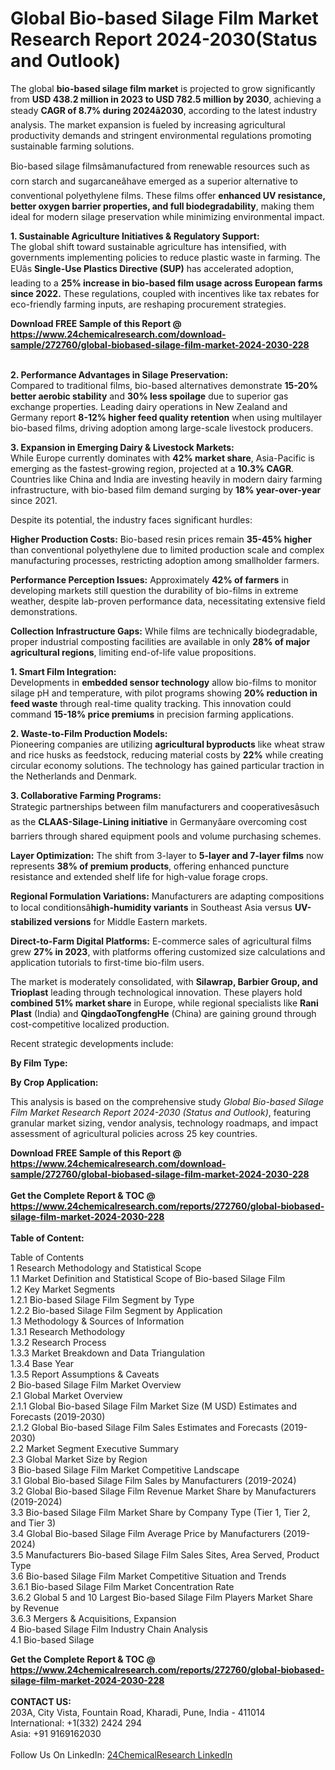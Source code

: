 <h1>Global Bio-based Silage Film Market Research Report 2024-2030(Status and Outlook)</h1><p>The global <strong>bio-based silage film market</strong> is projected to grow significantly from <strong>USD 438.2 million in 2023 to USD 782.5 million by 2030</strong>, achieving a steady <strong>CAGR of 8.7% during 2024â2030</strong>, according to the latest industry analysis. The market expansion is fueled by increasing agricultural productivity demands and stringent environmental regulations promoting sustainable farming solutions.</p><p>Bio-based silage filmsâmanufactured from renewable resources such as corn starch and sugarcaneâhave emerged as a superior alternative to conventional polyethylene films. These films offer <strong>enhanced UV resistance, better oxygen barrier properties, and full biodegradability</strong>, making them ideal for modern silage preservation while minimizing environmental impact.</p><p><strong>1. Sustainable Agriculture Initiatives &amp; Regulatory Support:</strong><br>
The global shift toward sustainable agriculture has intensified, with governments implementing policies to reduce plastic waste in farming. The EUâs <strong>Single-Use Plastics Directive (SUP)</strong> has accelerated adoption, leading to a <strong>25% increase in bio-based film usage across European farms since 2022.</strong> These regulations, coupled with incentives like tax rebates for eco-friendly farming inputs, are reshaping procurement strategies.</p><div><b>Download FREE Sample of this Report @ 
            <a href="https://www.24chemicalresearch.com/download-sample/272760/global-biobased-silage-film-market-2024-2030-228">
            https://www.24chemicalresearch.com/download-sample/272760/global-biobased-silage-film-market-2024-2030-228</a></b></div><br><p><strong>2. Performance Advantages in Silage Preservation:</strong><br>
Compared to traditional films, bio-based alternatives demonstrate <strong>15-20% better aerobic stability</strong> and <strong>30% less spoilage</strong> due to superior gas exchange properties. Leading dairy operations in New Zealand and Germany report <strong>8-12% higher feed quality retention</strong> when using multilayer bio-based films, driving adoption among large-scale livestock producers.</p><p><strong>3. Expansion in Emerging Dairy &amp; Livestock Markets:</strong><br>
While Europe currently dominates with <strong>42% market share</strong>, Asia-Pacific is emerging as the fastest-growing region, projected at a <strong>10.3% CAGR</strong>. Countries like China and India are investing heavily in modern dairy farming infrastructure, with bio-based film demand surging by <strong>18% year-over-year</strong> since 2021.</p><p>Despite its potential, the industry faces significant hurdles:</p><p><strong>Higher Production Costs:</strong> Bio-based resin prices remain <strong>35-45% higher</strong> than conventional polyethylene due to limited production scale and complex manufacturing processes, restricting adoption among smallholder farmers.</p><p><strong>Performance Perception Issues:</strong> Approximately <strong>42% of farmers</strong> in developing markets still question the durability of bio-films in extreme weather, despite lab-proven performance data, necessitating extensive field demonstrations.</p><p><strong>Collection Infrastructure Gaps:</strong> While films are technically biodegradable, proper industrial composting facilities are available in only <strong>28% of major agricultural regions</strong>, limiting end-of-life value propositions.</p><p><strong>1. Smart Film Integration:</strong><br>
Developments in <strong>embedded sensor technology</strong> allow bio-films to monitor silage pH and temperature, with pilot programs showing <strong>20% reduction in feed waste</strong> through real-time quality tracking. This innovation could command <strong>15-18% price premiums</strong> in precision farming applications.</p><p><strong>2. Waste-to-Film Production Models:</strong><br>
Pioneering companies are utilizing <strong>agricultural byproducts</strong> like wheat straw and rice husks as feedstock, reducing material costs by <strong>22%</strong> while creating circular economy solutions. The technology has gained particular traction in the Netherlands and Denmark.</p><p><strong>3. Collaborative Farming Programs:</strong><br>
Strategic partnerships between film manufacturers and cooperativesâsuch as the <strong>CLAAS-Silage-Lining initiative</strong> in Germanyâare overcoming cost barriers through shared equipment pools and volume purchasing schemes.</p><p><strong>Layer Optimization:</strong> The shift from 3-layer to <strong>5-layer and 7-layer films</strong> now represents <strong>38% of premium products</strong>, offering enhanced puncture resistance and extended shelf life for high-value forage crops.</p><p><strong>Regional Formulation Variations:</strong> Manufacturers are adapting compositions to local conditionsâ<strong>high-humidity variants</strong> in Southeast Asia versus <strong>UV-stabilized versions</strong> for Middle Eastern markets.</p><p><strong>Direct-to-Farm Digital Platforms:</strong> E-commerce sales of agricultural films grew <strong>27% in 2023</strong>, with platforms offering customized size calculations and application tutorials to first-time bio-film users.</p><p>The market is moderately consolidated, with <strong>Silawrap, Barbier Group, and Trioplast</strong> leading through technological innovation. These players hold <strong>combined 51% market share</strong> in Europe, while regional specialists like <strong>Rani Plast</strong> (India) and <strong>QingdaoTongfengHe</strong> (China) are gaining ground through cost-competitive localized production.</p><p>Recent strategic developments include:</p><p><strong>By Film Type:</strong></p><p><strong>By Crop Application:</strong></p><p>This analysis is based on the comprehensive study <em>Global Bio-based Silage Film Market Research Report 2024-2030 (Status and Outlook)</em>, featuring granular market sizing, vendor analysis, technology roadmaps, and impact assessment of agricultural policies across 25 key countries.</p><div><b>Download FREE Sample of this Report @ 
            <a href="https://www.24chemicalresearch.com/download-sample/272760/global-biobased-silage-film-market-2024-2030-228">
            https://www.24chemicalresearch.com/download-sample/272760/global-biobased-silage-film-market-2024-2030-228</a></b></div><br><div><b>Get the Complete Report & TOC @ 
            <a href="https://www.24chemicalresearch.com/reports/272760/global-biobased-silage-film-market-2024-2030-228">
            https://www.24chemicalresearch.com/reports/272760/global-biobased-silage-film-market-2024-2030-228</a></b></div><br>
            <b>Table of Content:</b><p>Table of Contents<br />
1 Research Methodology and Statistical Scope<br />
1.1 Market Definition and Statistical Scope of Bio-based Silage Film<br />
1.2 Key Market Segments<br />
1.2.1 Bio-based Silage Film Segment by Type<br />
1.2.2 Bio-based Silage Film Segment by Application<br />
1.3 Methodology & Sources of Information<br />
1.3.1 Research Methodology<br />
1.3.2 Research Process<br />
1.3.3 Market Breakdown and Data Triangulation<br />
1.3.4 Base Year<br />
1.3.5 Report Assumptions & Caveats<br />
2 Bio-based Silage Film Market Overview<br />
2.1 Global Market Overview<br />
2.1.1 Global Bio-based Silage Film Market Size (M USD) Estimates and Forecasts (2019-2030)<br />
2.1.2 Global Bio-based Silage Film Sales Estimates and Forecasts (2019-2030)<br />
2.2 Market Segment Executive Summary<br />
2.3 Global Market Size by Region<br />
3 Bio-based Silage Film Market Competitive Landscape<br />
3.1 Global Bio-based Silage Film Sales by Manufacturers (2019-2024)<br />
3.2 Global Bio-based Silage Film Revenue Market Share by Manufacturers (2019-2024)<br />
3.3 Bio-based Silage Film Market Share by Company Type (Tier 1, Tier 2, and Tier 3)<br />
3.4 Global Bio-based Silage Film Average Price by Manufacturers (2019-2024)<br />
3.5 Manufacturers Bio-based Silage Film Sales Sites, Area Served, Product Type<br />
3.6 Bio-based Silage Film Market Competitive Situation and Trends<br />
3.6.1 Bio-based Silage Film Market Concentration Rate<br />
3.6.2 Global 5 and 10 Largest Bio-based Silage Film Players Market Share by Revenue<br />
3.6.3 Mergers & Acquisitions, Expansion<br />
4 Bio-based Silage Film Industry Chain Analysis<br />
4.1 Bio-based Silage </p><div><b>Get the Complete Report & TOC @ 
            <a href="https://www.24chemicalresearch.com/reports/272760/global-biobased-silage-film-market-2024-2030-228">
            https://www.24chemicalresearch.com/reports/272760/global-biobased-silage-film-market-2024-2030-228</a></b></div><br><b>CONTACT US:</b><br>
            203A, City Vista, Fountain Road, Kharadi, Pune, India - 411014<br>
            International: +1(332) 2424 294<br>
            Asia: +91 9169162030 <br><br>
            Follow Us On LinkedIn: <a href="https://www.linkedin.com/company/24chemicalresearch/">24ChemicalResearch LinkedIn</a>